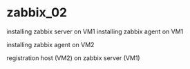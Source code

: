 # zabbix_02
installing zabbix server on VM1
installing zabbix agent on VM1

installing zabbix agent on VM2

registration host (VM2) on zabbix server (VM1)
